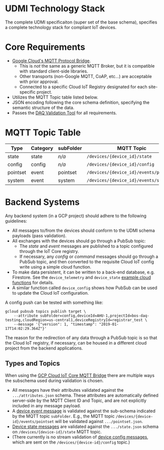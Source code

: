 # UDMI Technology Stack

The complete UDMI specificaiton (super set of the base schema), specifies a complete
technology stack for compliant IoT devices.

# Core Requirements

* [Google Cloud's MQTT Protocol Bridge](https://cloud.google.com/iot/docs/how-tos/mqtt-bridge).
  * This is _not_ the same as a generic MQTT Broker, but it is compatible with standard client-side libraries.
  * Other transports (non-Google MQTT, CoAP, etc...) are acceptable with prior approval.
  * Connected to a specific Cloud IoT Registry designated for each site-specific project.
* Utilizes the MQTT Topic table listed below.
* JSON encoding following the core schema definition, specifying the semantic structure of the data.
* Passes the [DAQ Validation Tool](validator.md) for all requirements.

# MQTT Topic Table

| Type     | Category | subFolder |                MQTT Topic              |  Schema File  |
|----------|----------|-----------|----------------------------------------|---------------|
| state    | state    | _n/a_     | `/devices/{device_id}/state`           | state.json    |
| config   | config   | _n/a_     | `/devices/{device_id}/config`          | config.json   |
| pointset | event    | pointset  | `/devices/{device_id}/events/pointset` | pointset.json |
| system   | event    | system    | `/devices/{device_id}/events/system`   | system.json   |

# Backend Systems

Any backend system (in a GCP project) should adhere to the following guidelines:
* All messages to/from the devices should conform to the UDMI schema payloads (pass validation).
* All exchanges with the devices should go through a PubSub topic:
  * The _state_ and _event_ messages are published to a topic configured through the IoT Core registry.
  * If necessary, any _config_ or _command_ messages should go through a PubSub topic, and then converted to the requisite Cloud IoT
  config write using a simple cloud function.
* To make data persistent, it can be written to a back-end database, e.g. Firestore. See the `device_telemetry` and
  `device_state` [example cloud functions](../../firebase/functions/index.js) for details.
* A similar function called `device_config` shows how PubSub can be used to update the Cloud IoT configuration.

A config push can be tested with something like:

```
gcloud pubsub topics publish target \
    --attribute subFolder=config,deviceId=AHU-1,projectId=bos-daq-testing,cloudRegion=us-central1,deviceRegistryId=registrar_test \
    --message '{"version": 1, "timestamp": "2019-01-17T14:02:29.364Z"}'
```

The reason for the redirection of any data through a PubSub topic is so that the Cloud IoT registry, if necessary,
can be housed in a different cloud project from the backend applications.

## Types and Topics

When using the
[GCP Cloud IoT Core MQTT Bridge](https://cloud.google.com/iot/docs/how-tos/mqtt-bridge#publishing_telemetry_events)
there are multiple ways the subschema used during validation is chosen.
* All messages have their attributes validated against the `.../attributes.json` schema. These attributes are
automatically defined server-side by the MQTT Client ID and Topic, and are not explicitly included in any message payload.
* A [device event message](https://cloud.google.com/iot/docs/how-tos/mqtt-bridge#publishing_telemetry_events)
is validated against the sub-schema indicated by the MQTT topic `subFolder`. E.g., the MQTT
topic `/devices/{device-id}/events/pointset` will be validated against `.../pointset.json`.
* [Device state messages](https://cloud.google.com/iot/docs/how-tos/config/getting-state#reporting_device_state)
are validated against the `.../state.json` schema on `/devices/{device-id}/state` MQTT topic.
* (There currently is no stream validation of
[device config messages](https://cloud.google.com/iot/docs/how-tos/config/configuring-devices#mqtt), which are sent on the
`/devices/{device-id}/config` topic.)
